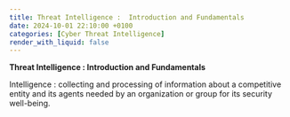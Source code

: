 ```yaml
---
title: Threat Intelligence :  Introduction and Fundamentals 
date: 2024-10-01 22:10:00 +0100
categories: [Cyber Threat Intelligence]
render_with_liquid: false
---
```


**Threat Intelligence : Introduction and Fundamentals**

Intelligence : collecting and processing of information about a competitive entity and its agents needed by an organization or group for its security well-being.
